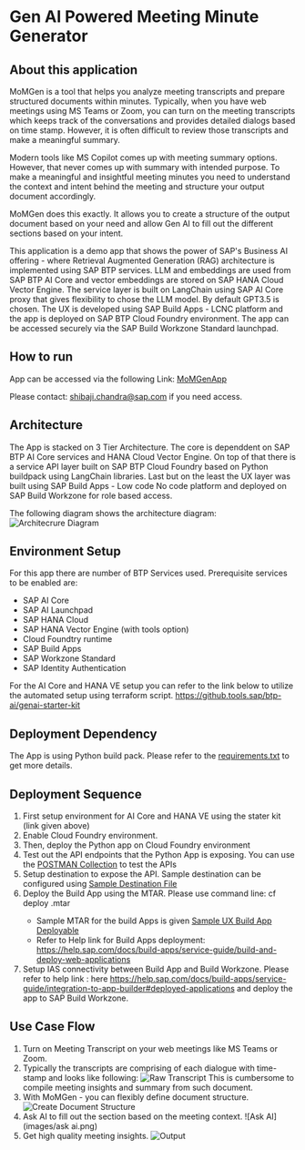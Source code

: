 # Gen AI Powered Meeting Minute Generator 
## About this application

MoMGen is a tool that helps you analyze meeting transcripts and prepare structured documents within minutes.
Typically, when you have web meetings using MS Teams or Zoom, you can turn on the meeting transcripts which keeps track of the conversations and provides detailed dialogs based on time stamp. However, it is often difficult to review those transcripts and make a meaningful summary.

Modern tools like MS Copilot comes up with meeting summary options. However, that never comes up with summary with intended purpose.
To make a meaningful and insightful meeting minutes you need to understand the context and intent behind the meeting and structure your output document accordingly.

MoMGen does this exactly. It allows you to create a structure of the output document based on your need and allow Gen AI to fill out the different sections based on your intent.

This application is a demo app that shows the power of SAP's Business AI offering - where Retrieval Augmented Generation (RAG) architecture is implemented using SAP BTP services. LLM and embeddings are used from SAP BTP AI Core and vector embeddings are stored on SAP HANA Cloud Vector Engine. The service layer is built on LangChain using SAP AI Core proxy that gives flexibility to chose the LLM model. By default GPT3.5 is chosen. The UX is developed using SAP Build Apps - LCNC platform and the app is deployed on SAP BTP Cloud Foundry environment. The app can be accessed securely via the SAP Build Workzone Standard launchpad.

## How to run
App can be accessed via the following Link: 
[MoMGenApp](https://rise-setup-sh397zlr.launchpad.cfapps.us10.hana.ondemand.com/site?siteId=c8a7c371-da6a-45a5-94e5-a386e89311e1#buildapps67575-open?sap-ui-app-id-hint=saas_approuter_buildapps67575)

Please contact: shibaji.chandra@sap.com if you need access.

## Architecture
The App is stacked on 3 Tier Architecture. The core is dependdent on SAP BTP AI Core services and HANA Cloud Vector Engine. On top of that there is a service API layer built on SAP BTP Cloud Foundry based on Python buildpack using LangChain libraries. Last but on the least the UX layer was built using SAP Build Apps - Low code No code platform and deployed on SAP Build Workzone for role based access.

The following diagram shows the architecture diagram:
![Architecrure Diagram](images/mom-gen-architecture.jpg)

## Environment Setup
For this app there are number of BTP Services used. Prerequisite services to be enabled are:
* SAP AI Core
* SAP AI Launchpad
* SAP HANA Cloud
* SAP HANA Vector Engine (with tools option)
* Cloud Foundtry runtime
* SAP Build Apps
* SAP Workzone Standard
* SAP Identity Authentication

For the AI Core and HANA VE setup you can refer to the link below to utilize the automated setup using terraform script.
https://github.tools.sap/btp-ai/genai-starter-kit

## Deployment Dependency
The App is using Python build pack. Please refer to the  [requirements.txt](requirements.txt) to get more details.

## Deployment Sequence
1. First setup environment for AI Core and HANA VE using the stater kit (link given above)
2. Enable Cloud Foundry environment.
3. Then, deploy the Python app on Cloud Foundry environment
4. Test out the API endpoints that the Python App is exposing. You can use the [POSTMAN Collection](testing/MOM-RAG.postman_collection.json) to test the APIs
5. Setup destination to expose the API. Sample destination can be configured using [Sample Destination File](config/RAG)
6. Deploy the Build App using the MTAR. Please use command line: cf deploy <your MTAR file name>.mtar
    - Sample MTAR for the build Apps is given [Sample UX Build App Deployable](UX/app-67575_web_build-5561.mtar)
    - Refer to Help link for Build Apps deployment: https://help.sap.com/docs/build-apps/service-guide/build-and-deploy-web-applications
7. Setup IAS connectivity between Build App and Build Workzone. Please refer to help link : here https://help.sap.com/docs/build-apps/service-guide/integration-to-app-builder#deployed-applications and deploy the app to SAP Build Workzone.

## Use Case Flow
1. Turn on Meeting Transcript on your web meetings like MS Teams or Zoom.
2. Typically the transcripts are comprising of each dialogue with time-stamp and looks like following:
![Raw Transcript](images/raw-transcript.png)
This is cumbersome to compile meeting insights and summary from such document.
3. With MoMGen - you can flexibly define document structure.
![Create Document Structure](images/docu-structure.png)
4. Ask AI to fill out the section based on the meeting context.
![Ask AI](images/ask ai.png)
5. Get high quality meeting insights.
![Output](images/output.png)

